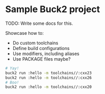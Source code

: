 # Sample Buck2 project

TODO: Write some docs for this.

Showcase how to:

- Do custom toolchains
- Define build configurations
- Use modifiers, including aliases
- Use PACKAGE files maybe?

```sh
# Yay!
buck2 run :hello -m toolchains//:cxx23
buck2 run :hello -m toolchains//:cxx26
# Boo!
buck2 run :hello -m toolchains//:cxx20
```
